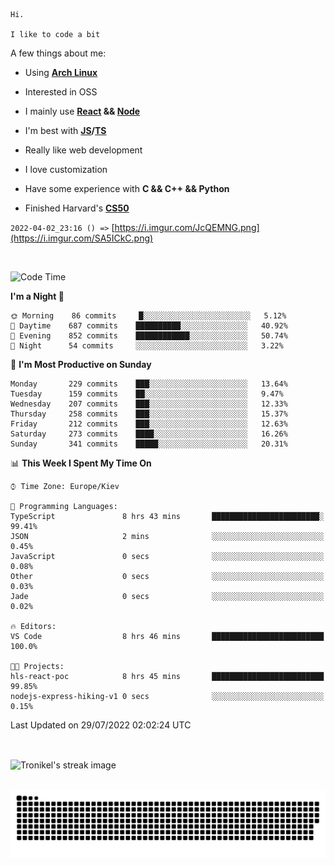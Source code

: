 ```
Hi.

I like to code a bit
```

A few things about me:

-   Using **[Arch Linux](https://archlinux.org/)**

-   Interested in OSS

-   I mainly use **[React](https://reactjs.org/) && [Node](https://nodejs.org/en/)**

-   I'm best with **[JS](https://www.javascript.com/)/[TS](https://www.typescriptlang.org/)**

-   Really like web development

-   I love customization

-   Have some experience with **C && C++ && Python**

-   Finished Harvard's **[CS50](https://cs50.harvard.edu)**

`2022-04-02_23:16 () =>` [https://i.imgur.com/JcQEMNG.png](https://i.imgur.com/SA5ICkC.png)

<br>

<!--START_SECTION:waka-->
![Code Time](http://img.shields.io/badge/Code%20Time-0%20secs-blue)

**I'm a Night 🦉** 

```text
🌞 Morning    86 commits     █░░░░░░░░░░░░░░░░░░░░░░░░   5.12% 
🌆 Daytime    687 commits    ██████████░░░░░░░░░░░░░░░   40.92% 
🌃 Evening    852 commits    ████████████░░░░░░░░░░░░░   50.74% 
🌙 Night      54 commits     ░░░░░░░░░░░░░░░░░░░░░░░░░   3.22%

```
📅 **I'm Most Productive on Sunday** 

```text
Monday       229 commits    ███░░░░░░░░░░░░░░░░░░░░░░   13.64% 
Tuesday      159 commits    ██░░░░░░░░░░░░░░░░░░░░░░░   9.47% 
Wednesday    207 commits    ███░░░░░░░░░░░░░░░░░░░░░░   12.33% 
Thursday     258 commits    ███░░░░░░░░░░░░░░░░░░░░░░   15.37% 
Friday       212 commits    ███░░░░░░░░░░░░░░░░░░░░░░   12.63% 
Saturday     273 commits    ████░░░░░░░░░░░░░░░░░░░░░   16.26% 
Sunday       341 commits    █████░░░░░░░░░░░░░░░░░░░░   20.31%

```


📊 **This Week I Spent My Time On** 

```text
⌚︎ Time Zone: Europe/Kiev

💬 Programming Languages: 
TypeScript               8 hrs 43 mins       ████████████████████████░   99.41% 
JSON                     2 mins              ░░░░░░░░░░░░░░░░░░░░░░░░░   0.45% 
JavaScript               0 secs              ░░░░░░░░░░░░░░░░░░░░░░░░░   0.08% 
Other                    0 secs              ░░░░░░░░░░░░░░░░░░░░░░░░░   0.03% 
Jade                     0 secs              ░░░░░░░░░░░░░░░░░░░░░░░░░   0.02%

🔥 Editors: 
VS Code                  8 hrs 46 mins       █████████████████████████   100.0%

🐱‍💻 Projects: 
hls-react-poc            8 hrs 45 mins       █████████████████████████   99.85% 
nodejs-express-hiking-v1 0 secs              ░░░░░░░░░░░░░░░░░░░░░░░░░   0.15%

```


 Last Updated on 29/07/2022 02:02:24 UTC
<!--END_SECTION:waka-->

<br>

<p><img align="center" src="https://github-readme-streak-stats.herokuapp.com/?user=Tronikelis&theme=dark" alt="Tronikel's streak image" /></p>

<br>

<img title="" src="https://raw.githubusercontent.com/Tronikelis/Tronikelis/output/github-contribution-grid-snake.svg" alt="very cool snake thingey" data-align="left">
